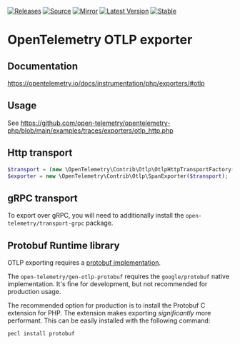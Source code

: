 [![Releases](https://img.shields.io/badge/releases-purple)](https://github.com/opentelemetry-php/exporter-otlp/releases)
[![Source](https://img.shields.io/badge/source-exporter--otlp-green)](https://github.com/open-telemetry/opentelemetry-php/tree/main/src/Contrib/Otlp)
[![Mirror](https://img.shields.io/badge/mirror-opentelemetry--php:exporter--otlp-blue)](https://github.com/opentelemetry-php/exporter-otlp)
[![Latest Version](http://poser.pugx.org/open-telemetry/exporter-otlp/v/unstable)](https://packagist.org/packages/open-telemetry/exporter-otlp/)
[![Stable](http://poser.pugx.org/open-telemetry/exporter-otlp/v/stable)](https://packagist.org/packages/open-telemetry/exporter-otlp/)

# OpenTelemetry OTLP exporter

## Documentation

https://opentelemetry.io/docs/instrumentation/php/exporters/#otlp

## Usage

See https://github.com/open-telemetry/opentelemetry-php/blob/main/examples/traces/exporters/otlp_http.php

## Http transport

```php
$transport = (new \OpenTelemetry\Contrib\Otlp\OtlpHttpTransportFactory())->create('http://collector:4318');
$exporter = new \OpenTelemetry\Contrib\Otlp\SpanExporter($transport);
```

## gRPC transport

To export over gRPC, you will need to additionally install the `open-telemetry/transport-grpc` package.

## Protobuf Runtime library

OTLP exporting requires a [protobuf implementation](https://github.com/protocolbuffers/protobuf/tree/main/php).

The `open-telemetry/gen-otlp-protobuf` requires the `google/protobuf` native implementation. It's fine for development, but
not recommended for production usage.

The recommended option for production is to install the Protobuf C extension for PHP. The extension
makes exporting _significantly_ more performant. This can be easily installed with the following command:

```shell
pecl install protobuf
```
